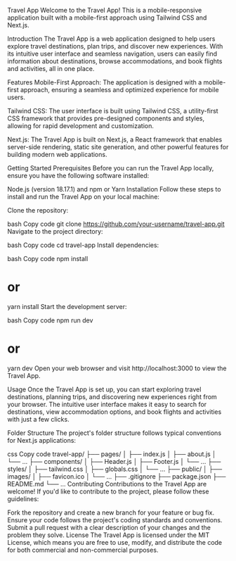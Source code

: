Travel App
Welcome to the Travel App! This is a mobile-responsive application built with a mobile-first approach using Tailwind CSS and Next.js.

Introduction
The Travel App is a web application designed to help users explore travel destinations, plan trips, and discover new experiences. With its intuitive user interface and seamless navigation, users can easily find information about destinations, browse accommodations, and book flights and activities, all in one place.

Features
Mobile-First Approach: The application is designed with a mobile-first approach, ensuring a seamless and optimized experience for mobile users.

Tailwind CSS: The user interface is built using Tailwind CSS, a utility-first CSS framework that provides pre-designed components and styles, allowing for rapid development and customization.

Next.js: The Travel App is built on Next.js, a React framework that enables server-side rendering, static site generation, and other powerful features for building modern web applications.

Getting Started
Prerequisites
Before you can run the Travel App locally, ensure you have the following software installed:

Node.js (version 18.17.1) and npm or Yarn
Installation
Follow these steps to install and run the Travel App on your local machine:

Clone the repository:

bash
Copy code
git clone https://github.com/your-username/travel-app.git
Navigate to the project directory:

bash
Copy code
cd travel-app
Install dependencies:

bash
Copy code
npm install
# or
yarn install
Start the development server:

bash
Copy code
npm run dev
# or
yarn dev
Open your web browser and visit http://localhost:3000 to view the Travel App.

Usage
Once the Travel App is set up, you can start exploring travel destinations, planning trips, and discovering new experiences right from your browser. The intuitive user interface makes it easy to search for destinations, view accommodation options, and book flights and activities with just a few clicks.

Folder Structure
The project's folder structure follows typical conventions for Next.js applications:

css
Copy code
travel-app/
├── pages/
│   ├── index.js
│   ├── about.js
│   └── ...
├── components/
│   ├── Header.js
│   ├── Footer.js
│   └── ...
├── styles/
│   ├── tailwind.css
│   ├── globals.css
│   └── ...
├── public/
│   ├── images/
│   ├── favicon.ico
│   └── ...
├── .gitignore
├── package.json
├── README.md
└── ...
Contributing
Contributions to the Travel App are welcome! If you'd like to contribute to the project, please follow these guidelines:

Fork the repository and create a new branch for your feature or bug fix.
Ensure your code follows the project's coding standards and conventions.
Submit a pull request with a clear description of your changes and the problem they solve.
License
The Travel App is licensed under the MIT License, which means you are free to use, modify, and distribute the code for both commercial and non-commercial purposes.